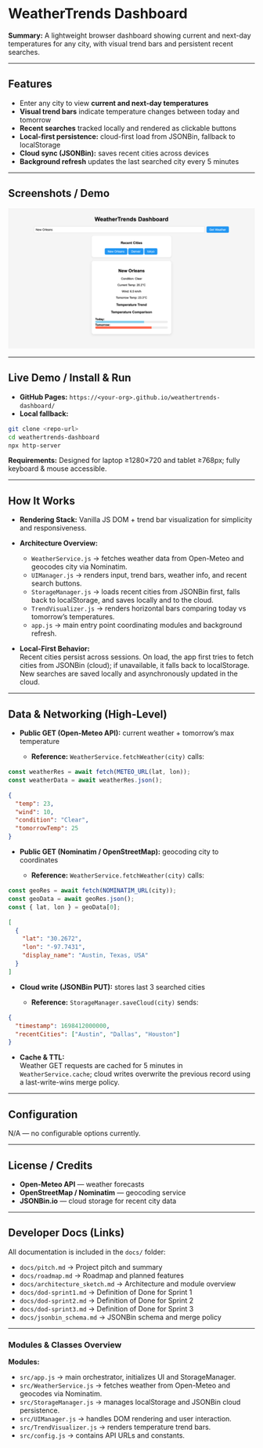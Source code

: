 
# WeatherTrends Dashboard

**Summary:** A lightweight browser dashboard showing current and next-day temperatures for any city, with visual trend bars and persistent recent searches.

---

## Features

- Enter any city to view **current and next-day temperatures**  
- **Visual trend bars** indicate temperature changes between today and tomorrow  
- **Recent searches** tracked locally and rendered as clickable buttons  
- **Local-first persistence:** cloud-first load from JSONBin, fallback to localStorage  
- **Cloud sync (JSONBin):** saves recent cities across devices  
- **Background refresh** updates the last searched city every 5 minutes  

---

## Screenshots / Demo

![Dashboard Screenshot](docs/media/WeatherTrendsSS.png)  

---

## Live Demo / Install & Run

- **GitHub Pages:** `https://<your-org>.github.io/weathertrends-dashboard/`  
- **Local fallback:**  

```bash
git clone <repo-url>
cd weathertrends-dashboard
npx http-server
```

**Requirements:** Designed for laptop ≥1280×720 and tablet ≥768px; fully keyboard & mouse accessible.

---

## How It Works

* **Rendering Stack:** Vanilla JS DOM + trend bar visualization for simplicity and responsiveness.  

* **Architecture Overview:**
  * `WeatherService.js` → fetches weather data from Open-Meteo and geocodes city via Nominatim.  
  * `UIManager.js` → renders input, trend bars, weather info, and recent search buttons.  
  * `StorageManager.js` → loads recent cities from JSONBin first, falls back to localStorage, and saves locally and to the cloud.  
  * `TrendVisualizer.js` → renders horizontal bars comparing today vs tomorrow’s temperatures.  
  * `app.js` → main entry point coordinating modules and background refresh.  

* **Local-First Behavior:**  
  Recent cities persist across sessions. On load, the app first tries to fetch cities from JSONBin (cloud); if unavailable, it falls back to localStorage. New searches are saved locally and asynchronously updated in the cloud.

---

## Data & Networking (High-Level)

* **Public GET (Open-Meteo API):** current weather + tomorrow’s max temperature  

  * **Reference:** `WeatherService.fetchWeather(city)` calls:  

```js
const weatherRes = await fetch(METEO_URL(lat, lon));
const weatherData = await weatherRes.json();
```

```json
{
  "temp": 23,
  "wind": 10,
  "condition": "Clear",
  "tomorrowTemp": 25
}
```

* **Public GET (Nominatim / OpenStreetMap):** geocoding city to coordinates  

  * **Reference:** `WeatherService.fetchWeather(city)` calls:  

```js
const geoRes = await fetch(NOMINATIM_URL(city));
const geoData = await geoRes.json();
const { lat, lon } = geoData[0];
```

```json
[
  {
    "lat": "30.2672",
    "lon": "-97.7431",
    "display_name": "Austin, Texas, USA"
  }
]
```

* **Cloud write (JSONBin PUT):** stores last 3 searched cities  

  * **Reference:** `StorageManager.saveCloud(city)` sends:  

```json
{
  "timestamp": 1698412000000,
  "recentCities": ["Austin", "Dallas", "Houston"]
}
```

* **Cache & TTL:**  
  Weather GET requests are cached for 5 minutes in `WeatherService.cache`; cloud writes overwrite the previous record using a last-write-wins merge policy.

---

## Configuration

N/A — no configurable options currently.

---

## License / Credits

* **Open-Meteo API** — weather forecasts  
* **OpenStreetMap / Nominatim** — geocoding service  
* **JSONBin.io** — cloud storage for recent city data  

---

## Developer Docs (Links)

All documentation is included in the `docs/` folder:

* `docs/pitch.md` → Project pitch and summary  
* `docs/roadmap.md` → Roadmap and planned features  
* `docs/architecture_sketch.md` → Architecture and module overview  
* `docs/dod-sprint1.md` → Definition of Done for Sprint 1  
* `docs/dod-sprint2.md` → Definition of Done for Sprint 2  
* `docs/dod-sprint3.md` → Definition of Done for Sprint 3  
* `docs/jsonbin_schema.md` → JSONBin schema and merge policy  

---

### Modules & Classes Overview

**Modules:**

* `src/app.js` → main orchestrator, initializes UI and StorageManager.  
* `src/WeatherService.js` → fetches weather from Open-Meteo and geocodes via Nominatim.  
* `src/StorageManager.js` → manages localStorage and JSONBin cloud persistence.  
* `src/UIManager.js` → handles DOM rendering and user interaction.  
* `src/TrendVisualizer.js` → renders temperature trend bars.  
* `src/config.js` → contains API URLs and constants.
